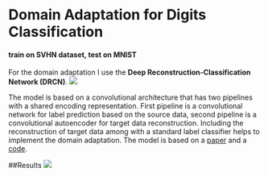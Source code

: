# Domain Adaptation for Digits Classification
#### train on SVHN dataset, test on MNIST
For the domain adaptation I use the **Deep Reconstruction-Classification Network (DRCN)**.
![](https://imgur.com/5Ggxr8D.png)

The model is based on a convolutional architecture that has two pipelines with a shared encoding representation. First pipeline is a convolutional network for label prediction based on the source data, second pipeline is a convolutional autoencoder for target data reconstruction. Including the reconstruction of target data among with a standard label classifier helps to implement the domain adaptation.
The model is based on a [paper](https://arxiv.org/pdf/1607.03516.pdf) and a [code](https://github.com/fungtion/DRCN).

##Results
![](https://imgur.com/fsKTJcR.png)
